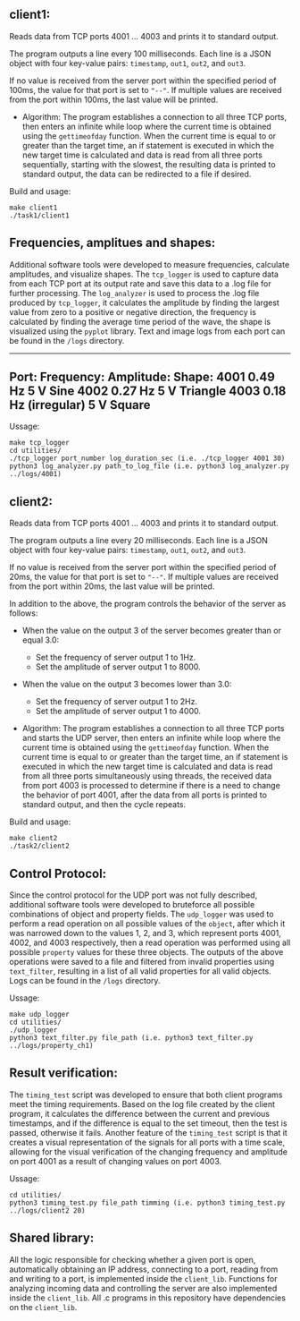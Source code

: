 ## client1:
Reads data from TCP ports 4001 ... 4003 and prints it to standard output.

The program outputs a line every 100 milliseconds. Each line is a JSON object 
with four key-value pairs: `timestamp`, `out1`, `out2`, and `out3`.

If no value is received from the server port within the specified period of 100ms,
the value for that port is set to `"--"`. If multiple values ​​are received from
the port within 100ms, the last value will be printed.

* Algorithm:
The program establishes a connection to all three TCP ports, then enters an infinite
while loop where the current time is obtained using the `gettimeofday` function.
When the current time is equal to or greater than the target time, an if statement
is executed in which the new target time is calculated and data is read from all
three ports sequentially, starting with the slowest, the resulting data is printed
to standard output, the data can be redirected to a file if desired. 

Build and usage:
```
make client1
./task1/client1
```

## Frequencies, amplitues and shapes:
Additional software tools were developed to measure frequencies, calculate
amplitudes, and visualize shapes. The `tcp_logger` is used to capture data from each
TCP port at its output rate and save this data to a .log file for further processing.
The `log_analyzer` is used to process the .log file produced by `tcp_logger`, it
calculates the amplitude by finding the largest value from zero to a positive or
negative direction, the frequency is calculated by finding the average time period
of the wave, the shape is visualized using the `pyplot` library. Text and image logs
from each port can be found in the `/logs` directory. 

------------------------------------------------------------------------------------
Port:               Frequency:                  Amplitude:                  Shape:
4001                0.49 Hz                     5 V                         Sine
4002                0.27 Hz                     5 V                         Triangle
4003                0.18 Hz (irregular)         5 V                         Square
------------------------------------------------------------------------------------

Ussage:
```
make tcp_logger
cd utilities/
./tcp_logger port_number log_duration_sec (i.e. ./tcp_logger 4001 30)
python3 log_analyzer.py path_to_log_file (i.e. python3 log_analyzer.py ../logs/4001)
```

## client2:
Reads data from TCP ports 4001 ... 4003 and prints it to standard output.

The program outputs a line every 20 milliseconds. Each line is a JSON object 
with four key-value pairs: `timestamp`, `out1`, `out2`, and `out3`.

If no value is received from the server port within the specified period of 20ms,
the value for that port is set to `"--"`. If multiple values ​​are received from
the port within 20ms, the last value will be printed.

In addition to the above, the program controls the behavior of the server as follows:

* When the value on the output 3 of the server becomes greater than or equal 3.0:
    * Set the frequency of server output 1 to 1Hz.
    * Set the amplitude of server output 1 to 8000.

* When the value on the output 3 becomes lower than 3.0:
    * Set the frequency of server output 1 to 2Hz.
    * Set the amplitude of server output 1 to 4000.

* Algorithm:
The program establishes a connection to all three TCP ports and starts the UDP
server, then enters an infinite while loop where the current time is obtained using
the ```gettimeofday``` function. When the current time is equal to or greater than
the target time, an if statement is executed in which the new target time is
calculated and data is read from all three ports simultaneously using threads,
the received data from port 4003 is processed to determine if there is a need to
change the behavior of port 4001, after the data from all ports is printed to
standard output, and then the cycle repeats.

Build and usage:
```
make client2
./task2/client2
```

## Control Protocol:
Since the control protocol for the UDP port was not fully described, additional
software tools were developed to bruteforce all possible combinations of object and
property fields. The `udp_logger` was used to perform a read operation on all
possible values ​​of the `object`, after which it was narrowed down to the values
​​1, 2, and 3, which represent ports 4001, 4002, and 4003 respectively, then a read
operation was performed using all possible `property` values ​​for these three
objects. The outputs of the above operations were saved to a file and filtered from
invalid properties using `text_filter`, resulting in a list of all valid properties
for all valid objects. Logs can be found in the `/logs` directory.

Ussage:
```
make udp_logger
cd utilities/
./udp_logger
python3 text_filter.py file_path (i.e. python3 text_filter.py ../logs/property_ch1)
```

## Result verification:
The `timing_test` script was developed to ensure that both client programs meet the
timing requirements. Based on the log file created by the client program, it
calculates the difference between the current and previous timestamps, and if the
difference is equal to the set timeout, then the test is passed, otherwise it fails.
Another feature of the `timing_test` script is that it creates a visual representation
of the signals for all ports with a time scale, allowing for the visual verification
of the changing frequency and amplitude on port 4001 as a result of changing values on
port 4003.

Ussage:
```
cd utilities/
python3 timing_test.py file_path timming (i.e. python3 timing_test.py ../logs/client2 20)
```

## Shared library:
All the logic responsible for checking whether a given port is open, automatically
obtaining an IP address, connecting to a port, reading from and writing to a port,
is implemented inside the `client_lib`. Functions for analyzing incoming data and
controlling the server are also implemented inside the `client_lib`. All .c programs
in this repository have dependencies on the `client_lib`.